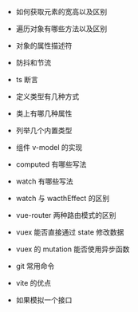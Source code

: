 - 如何获取元素的宽高以及区别

- 遍历对象有哪些方法以及区别
- 对象的属性描述符
- 防抖和节流

- ts 断言
- 定义类型有几种方式
- 类上有哪几种属性
- 列举几个内置类型

- 组件 v-model 的实现
- computed 有哪些写法
- watch 有哪些写法
- watch 与 wacthEffect 的区别

- vue-router 两种路由模式的区别

- vuex 能否直接通过 state 修改数据
- vuex 的 mutation 能否使用异步函数

- git 常用命令
- vite 的优点

- 如果模拟一个接口
